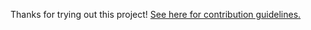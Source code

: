 Thanks for trying out this project! [See here for contribution guidelines.](http://tagaholic.me/contributing.html)
